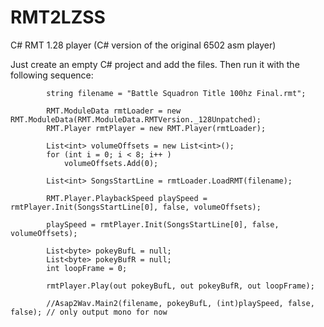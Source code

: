 # RMT2LZSS
C# RMT 1.28 player (C# version of the original 6502 asm player)

Just create an empty C# project and add the files. Then run it with the following sequence:

            string filename = "Battle Squadron Title 100hz Final.rmt";

            RMT.ModuleData rmtLoader = new RMT.ModuleData(RMT.ModuleData.RMTVersion._128Unpatched);
            RMT.Player rmtPlayer = new RMT.Player(rmtLoader);

            List<int> volumeOffsets = new List<int>();
            for (int i = 0; i < 8; i++ )
                volumeOffsets.Add(0);

            List<int> SongsStartLine = rmtLoader.LoadRMT(filename);

            RMT.Player.PlaybackSpeed playSpeed = rmtPlayer.Init(SongsStartLine[0], false, volumeOffsets);

            playSpeed = rmtPlayer.Init(SongsStartLine[0], false, volumeOffsets);

            List<byte> pokeyBufL = null;
            List<byte> pokeyBufR = null;
            int loopFrame = 0;

            rmtPlayer.Play(out pokeyBufL, out pokeyBufR, out loopFrame);

            //Asap2Wav.Main2(filename, pokeyBufL, (int)playSpeed, false, false); // only output mono for now


